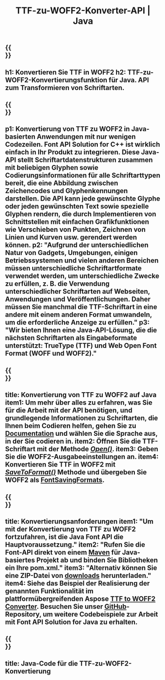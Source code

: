 ﻿---
translation: true
template: /_templates/conversion-child-java.md
title: TTF-zu-WOFF2-Konverter-API | Java
description: Konvertieren Sie TTF in WOFF2 mithilfe der Java-API unter Windows und Linux. Integrieren Sie diese native TTF-zu-WOFF2-Fontkonvertierungsfunktion in Ihre eigene Lösung.
keywords: ttf zu woff2 java api, ttf2woff2 java lösung, ttf zu woff2 java
url: /java/conversion/ttf-to-woff2/
family: font
platformtag: java
feature: conversion
otherformats: WOFF
---

{{<section banner>}}
---
h1: Konvertieren Sie TTF in WOFF2
h2: TTF-zu-WOFF2-Konvertierungsfunktion für Java. API zum Transformieren von Schriftarten.
---

{{<section overview>}}
---
p1: Konvertierung von TTF zu WOFF2 in Java-basierten Anwendungen mit nur wenigen Codezeilen. Font API Solution for С++ ist wirklich einfach in Ihr Produkt zu integrieren. Diese Java-API stellt Schriftartdatenstrukturen zusammen mit beliebigen Glyphen sowie Codierungsinformationen für alle Schriftarttypen bereit, die eine Abbildung zwischen Zeichencodes und Glyphenkennungen darstellen. Die API kann jede gewünschte Glyphe oder jeden gewünschten Text sowie spezielle Glyphen rendern, die durch Implementieren von Schnittstellen mit einfachen Grafikfunktionen wie Verschieben von Punkten, Zeichnen von Linien und Kurven usw. gerendert werden können.
p2: "Aufgrund der unterschiedlichen Natur von Gadgets, Umgebungen, einigen Betriebssystemen und vielen anderen Bereichen müssen unterschiedliche Schriftartformate verwendet werden, um unterschiedliche Zwecke zu erfüllen, z. B. die Verwendung unterschiedlicher Schriftarten auf Webseiten, Anwendungen und Veröffentlichungen. Daher müssen Sie manchmal die TTF-Schriftart in eine andere mit einem anderen Format umwandeln, um die erforderliche Anzeige zu erfüllen."
p3: "Wir bieten Ihnen eine Java-API-Lösung, die die nächsten Schriftarten als Eingabeformate unterstützt: TrueType (TTF) und Web Open Font Format (WOFF und WOFF2)."
---

{{<section feature1>}}
---
title: Konvertierung von TTF zu WOFF2 auf Java
item1: Um mehr über alles zu erfahren, was Sie für die Arbeit mit der API benötigen, und grundlegende Informationen zu Schriftarten, die Ihnen beim Codieren helfen, gehen Sie zu [Documentation](https://docs.aspose.com/font/) und wählen Sie die Sprache aus, in der Sie codieren in.
item2: Öffnen Sie die TTF-Schriftart mit der Methode [*Open()*](https://reference.aspose.com/font/java/com.aspose.font/Font#open-com.aspose.font.FontDefinition-).
item3: Geben Sie die WOFF2-Ausgabeeinstellungen an.
item4: Konvertieren Sie TTF in WOFF2 mit [*SaveToFormat()*](https://reference.aspose.com/font/java/com.aspose.font/Font#saveToFormat-java.io.OutputStream-com.aspose.font.FontSavingFormats-) Methode und übergeben Sie WOFF2 als [FontSavingFormats](https://reference.aspose.com/font/java/com.aspose.font/FontSavingFormats).
---

{{<section feature2>}}
---
title: Konvertierungsanforderungen
item1: "Um mit der Konvertierung von TTF zu WOFF2 fortzufahren, ist die Java Font API die Hauptvoraussetzung."
item2: "Rufen Sie die Font-API direkt von einem [Maven](https://repository.aspose.com/webapp/#/artifacts/browse/tree/General/repo/com/aspose/aspose-font) für Java-basiertes Projekt ab und binden Sie Bibliotheken ein Ihre pom.xml."
item3: "Alternativ können Sie eine ZIP-Datei von [downloads](https://releases.aspose.com/font/java/) herunterladen."
item4: Siehe das Beispiel der Realisierung der genannten Funktionalität im plattformübergreifenden Aspose [TTF to WOFF2 Converter](https://products.aspose.app/font/conversion/ttf-to-woff2). Besuchen Sie unser [GitHub](https://github.com/aspose-font/Aspose.Font-Documentation/tree/master/java-examples)-Repository, um weitere Codebeispiele zur Arbeit mit Font API Solution for Java zu erhalten.
---

{{<section codeexample>}}
---
title: Java-Code für die TTF-zu-WOFF2-Konvertierung
---
